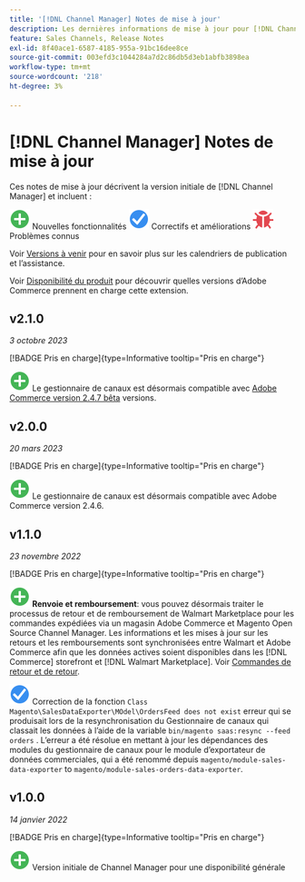 ```yaml
---
title: '[!DNL Channel Manager] Notes de mise à jour'
description: Les dernières informations de mise à jour pour [!DNL Channel Manager] d’Adobe Commerce.
feature: Sales Channels, Release Notes
exl-id: 8f40ace1-6587-4185-955a-91bc16dee8ce
source-git-commit: 003efd3c1044284a7d2c86db5d3eb1abfb3898ea
workflow-type: tm+mt
source-wordcount: '218'
ht-degree: 3%

---
```


# [!DNL Channel Manager] Notes de mise à jour

Ces notes de mise à jour décrivent la version initiale de [!DNL Channel Manager] et incluent :

![Nouveau](../assets/new.svg) Nouvelles fonctionnalités
![Correction d’un problème](../assets/fix.svg) Correctifs et améliorations
![Problème connu](../assets/bug.svg) Problèmes connus

Voir [Versions à venir](https://experienceleague.adobe.com/docs/commerce-operations/release/planning/schedule.html) pour en savoir plus sur les calendriers de publication et l’assistance.

Voir [Disponibilité du produit](https://experienceleague.adobe.com/docs/commerce-operations/release/product-availability.html) pour découvrir quelles versions d’Adobe Commerce prennent en charge cette extension.

## v2.1.0

*3 octobre 2023*

[!BADGE Pris en charge]{type=Informative tooltip="Pris en charge"}

![Nouveau](../assets/new.svg) Le gestionnaire de canaux est désormais compatible avec [Adobe Commerce version 2.4.7 bêta](https://experienceleague.adobe.com/docs/commerce-operations/release/beta.html) versions.

## v2.0.0

*20 mars 2023*

[!BADGE Pris en charge]{type=Informative tooltip="Pris en charge"}

![Nouveau](../assets/new.svg)<!--CHAN-5893--> Le gestionnaire de canaux est désormais compatible avec Adobe Commerce version 2.4.6.

## v1.1.0

*23 novembre 2022*

[!BADGE Pris en charge]{type=Informative tooltip="Pris en charge"}

![Nouveau](../assets/new.svg)<!--CHAN-5204--> **Renvoie et remboursement**: vous pouvez désormais traiter le processus de retour et de remboursement de Walmart Marketplace pour les commandes expédiées via un magasin Adobe Commerce et Magento Open Source Channel Manager. Les informations et les mises à jour sur les retours et les remboursements sont synchronisées entre Walmart et Adobe Commerce afin que les données actives soient disponibles dans les [!DNL Commerce] storefront et [!DNL Walmart Marketplace]. Voir [Commandes de retour et de retour](return-refund-orders.md).

![Fixe](../assets/fix.svg)<!--CHAN-5661--> Correction de la fonction `Class Magento\SalesDataExporter\MOdel\OrdersFeed does not exist` erreur qui se produisait lors de la resynchronisation du Gestionnaire de canaux qui classait les données à l’aide de la variable `bin/magento saas:resync --feed orders` . L’erreur a été résolue en mettant à jour les dépendances des modules du gestionnaire de canaux pour le module d’exportateur de données commerciales, qui a été renommé depuis `magento/module-sales-data-exporter` to `magento/module-sales-orders-data-exporter`.

## v1.0.0

*14 janvier 2022*

[!BADGE Pris en charge]{type=Informative tooltip="Pris en charge"}

![Nouveau](../assets/new.svg) Version initiale de Channel Manager pour une disponibilité générale

